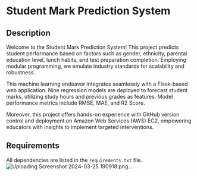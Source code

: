 # Student Mark Prediction System

## Description

Welcome to the Student Mark Prediction System! This project predicts student performance based on factors such as gender, ethnicity, parental education level, lunch habits, and test preparation completion. Employing modular programming, we emulate industry standards for scalability and robustness.

This machine learning endeavor integrates seamlessly with a Flask-based web application. Nine regression models are deployed to forecast student marks, utilizing study hours and previous grades as features. Model performance metrics include RMSE, MAE, and R2 Score.

Moreover, this project offers hands-on experience with GitHub version control and deployment on Amazon Web Services (AWS) EC2, empowering educators with insights to implement targeted interventions.

## Requirements

All dependencies are listed in the `requirements.txt` file.
![Uploading Screenshot 2024-03-25 190918.png…]()

